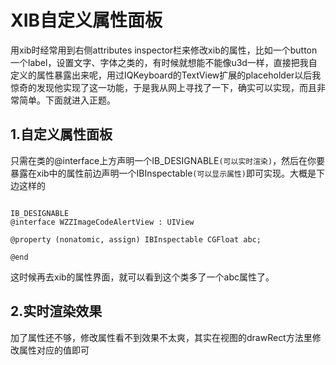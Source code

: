 # XIB自定义属性面板

用xib时经常用到右侧attributes inspector栏来修改xib的属性，比如一个button一个label，设置文字、字体之类的，有时候就想能不能像u3d一样，直接把我自定义的属性暴露出来呢，用过IQKeyboard的TextView扩展的placeholder以后我惊奇的发现他实现了这一功能，于是我从网上寻找了一下，确实可以实现，而且非常简单。下面就进入正题。

## 1.自定义属性面板

只需在类的@interface上方声明一个IB_DESIGNABLE`(可以实时渲染)`，然后在你要暴露在xib中的属性前边声明一个IBInspectable`(可以显示属性)`即可实现。大概是下边这样的

```

IB_DESIGNABLE
@interface WZZImageCodeAlertView : UIView

@property (nonatomic, assign) IBInspectable CGFloat abc;

@end

```

这时候再去xib的属性界面，就可以看到这个类多了一个abc属性了。

## 2.实时渲染效果

加了属性还不够，修改属性看不到效果不太爽，其实在视图的drawRect方法里修改属性对应的值即可
